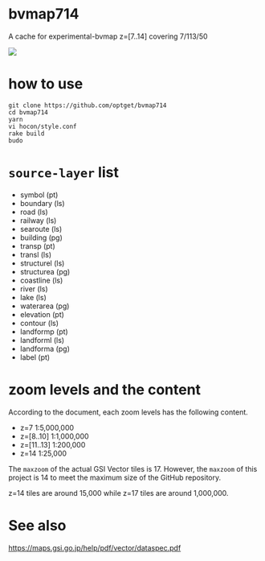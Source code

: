 # bvmap714
A cache for experimental-bvmap z=[7..14] covering 7/113/50

![](https://un-vector-tile-toolkit.github.io/signature/logo.png)

# how to use
```console
git clone https://github.com/optget/bvmap714
cd bvmap714
yarn
vi hocon/style.conf
rake build
budo
```

# `source-layer` list
- symbol (pt)
- boundary (ls)
- road (ls)
- railway (ls)
- searoute (ls)
- building (pg)
- transp (pt)
- transl (ls)
- structurel (ls)
- structurea (pg)
- coastline (ls)
- river (ls)
- lake (ls)
- waterarea (pg)
- elevation (pt)
- contour (ls)
- landformp (pt)
- landforml (ls)
- landforma (pg)
- label (pt)

# zoom levels and the content
According to the document, each zoom levels has the following content.

- z=7 1:5,000,000
- z=[8..10] 1:1,000,000
- z=[11..13] 1:200,000
- z=14 1:25,000

The `maxzoom` of the actual GSI Vector tiles is 17. However, the `maxzoom` of this project is 14 to meet the maximum size of the GitHub repository.

z=14 tiles are around 15,000 while z=17 tiles are around 1,000,000.

# See also
https://maps.gsi.go.jp/help/pdf/vector/dataspec.pdf
